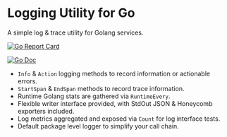 # Logging Utility for Go

A simple log & trace utility for Golang services.

[![Go Report Card](https://goreportcard.com/badge/github.com/rainchasers/report)](https://goreportcard.com/report/github.com/rainchasers/report)

[![Go Doc](https://godoc.org/github.com/rainchasers/report?status.svg)](http://godoc.org/github.com/rainchasers/report)

- `Info` & `Action` logging methods to record information or actionable errors.
- `StartSpan` & `EndSpan` methods to record trace information.
- Runtime Golang stats are gathered via `RuntimeEvery`.
- Flexible writer interface provided, with StdOut JSON & Honeycomb exporters included.
- Log metrics aggregated and exposed via `Count` for log interface tests.
- Default package level logger to simplify your call chain.
